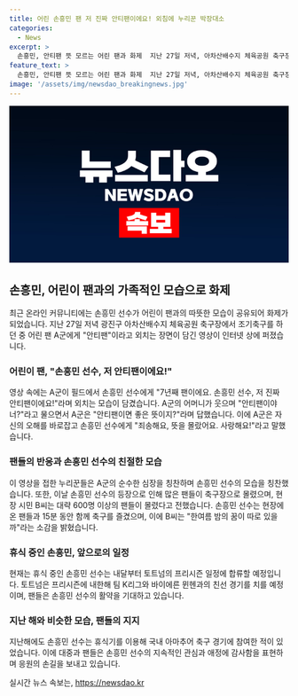 ```yaml
---
title: 어린 손흥민 팬 저 진짜 안티팬이에요! 외침에 누리꾼 박장대소
categories:
  - News
excerpt: >
  손흥민, 안티팬 뜻 모르는 어린 팬과 화제  지난 27일 저녁, 아차산배수지 체육공원 축구장에서 손흥민이 조기축구를 하는 도중 어린 팬 A군이 안티팬이라며 손흥민을 향해 외친 장면이 누리꾼들 사이에서 화제가 되고 있다. A군은 자신이 손흥민의 팬이라며 손흥민 선수 저 진짜 안티팬이에요!라며 외쳤다가 잘못을 인정하고 사랑을 표현하며 손흥민에게 사과하는 모습이 귀엽다며 누리꾼들의 화제를 모았다. 또한, 손흥민이 갑작스럽게 축구장에 나타나 팬들과 함께 공을 차며 화제를 모았던 사실도 함께 알려졌다.
feature_text: >
  손흥민, 안티팬 뜻 모르는 어린 팬과 화제  지난 27일 저녁, 아차산배수지 체육공원 축구장에서 손흥민이 조기축구를 하는 도중 어린 팬 A군이 안티팬이라며 손흥민을 향해 외친 장면이 누리꾼들 사이에서 화제가 되고 있다. A군은 자신이 손흥민의 팬이라며 손흥민 선수 저 진짜 안티팬이에요!라며 외쳤다가 잘못을 인정하고 사랑을 표현하며 손흥민에게 사과하는 모습이 귀엽다며 누리꾼들의 화제를 모았다. 또한, 손흥민이 갑작스럽게 축구장에 나타나 팬들과 함께 공을 차며 화제를 모았던 사실도 함께 알려졌다.
image: '/assets/img/newsdao_breakingnews.jpg'
---
```


<p><img src="/assets/img/newsdao_breakingnews.jpg" alt="pcversion 속보" /></p>

<h2 data-ke-size="size26">손흥민, 어린이 팬과의 가족적인 모습으로 화제</h2>

<p data-ke-size="size16">최근 온라인 커뮤니티에는 손흥민 선수가 어린이 팬과의 따뜻한 모습이 공유되어 화제가 되었습니다. 지난 27일 저녁 광진구 아차산배수지 체육공원 축구장에서 조기축구를 하던 중 어린 팬 A군에게 "안티팬"이라고 외치는 장면이 담긴 영상이 인터넷 상에 퍼졌습니다.</p>

<h3 data-ke-size="size20">어린이 팬, "손흥민 선수, 저 안티팬이에요!"</h3>

<p data-ke-size="size16">영상 속에는 A군이 필드에서 손흥민 선수에게 "7년째 팬이에요. 손흥민 선수, 저 진짜 안티팬이에요!"라며 외치는 모습이 담겼습니다. A군의 어머니가 웃으며 "안티팬이야 너?"라고 물으면서 A군은 "안티팬이면 좋은 뜻이지?"라며 답했습니다. 이에 A군은 자신의 오해를 바로잡고 손흥민 선수에게 "죄송해요, 뜻을 몰랐어요. 사랑해요!"라고 말했습니다.</p>

<h3 data-ke-size="size20">팬들의 반응과 손흥민 선수의 친절한 모습</h3>

<p data-ke-size="size16">이 영상을 접한 누리꾼들은 A군의 순수한 심장을 칭찬하며 손흥민 선수의 모습을 칭찬했습니다. 또한, 이날 손흥민 선수의 등장으로 인해 많은 팬들이 축구장으로 몰렸으며, 현장 시민 B씨는 대략 600명 이상의 팬들이 몰렸다고 전했습니다. 손흥민 선수는 현장에 온 팬들과 15분 동안 함께 축구를 즐겼으며, 이에 B씨는 "한여름 밤의 꿈이 따로 있을까"라는 소감을 밝혔습니다.</p>

<h3 data-ke-size="size20">휴식 중인 손흥민, 앞으로의 일정</h3>

<p data-ke-size="size16">현재는 휴식 중인 손흥민 선수는 내달부터 토트넘의 프리시즌 일정에 합류할 예정입니다. 토트넘은 프리시즌에 내한해 팀 K리그와 바이에른 뮌헨과의 친선 경기를 치를 예정이며, 팬들은 손흥민 선수의 활약을 기대하고 있습니다.</p>

<h3 data-ke-size="size20">지난 해와 비슷한 모습, 팬들의 지지</h3>

<p data-ke-size="size16">지난해에도 손흥민 선수는 휴식기를 이용해 국내 아마추어 축구 경기에 참여한 적이 있었습니다. 이에 대중과 팬들은 손흥민 선수의 지속적인 관심과 애정에 감사함을 표현하며 응원의 손길을 보내고 있습니다.</p>
실시간 뉴스 속보는, <a href="https://newsdao.kr" rel="dofollow">https://newsdao.kr</a>


